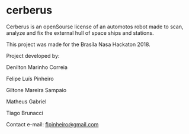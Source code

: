 # cerberus

Cerberus is an openSourse license of an automotos robot made to scan, analyze and fix the external hull of space ships and stations.

This project was made for the Brasíla Nasa Hackaton 2018. 

Project developed by:

Denilton Marinho Correia

Felipe Luís Pinheiro

Giltone Mareira Sampaio 

Matheus Gabriel

Tiago Brunacci

Contact e-mail: flpinheiro@gmail.com
